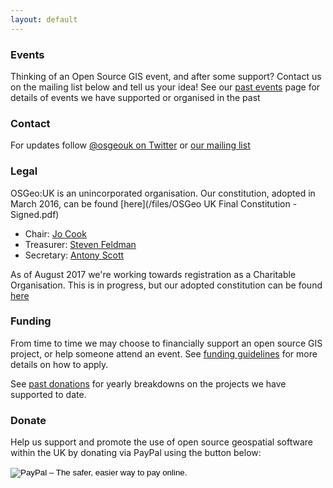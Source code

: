 ```yaml
---
layout: default
---
```


### Events

Thinking of an Open Source GIS event, and after some support? Contact us on the mailing list below and tell us your idea! See our [past events](pastevents.html) page for details of events we have supported or organised in the past

### Contact

For updates follow [@osgeouk on Twitter](https://twitter.com/osgeouk) or [our mailing list](https://lists.osgeo.org/mailman/listinfo/uk)

### Legal

OSGeo:UK is an unincorporated organisation. Our constitution, adopted in March 2016, can be found [here](/files/OSGeo UK Final Constitution - Signed.pdf)

* Chair: [Jo Cook](https://twitter.com/archaeogeek)
* Treasurer: [Steven Feldman](https://twitter.com/StevenFeldman)
* Secretary: [Antony Scott](https://twitter.com/antscott)

As of August 2017 we're working towards registration as a Charitable Organisation. This is in progress, but our adopted constitution can be found [here](/files/OSGeoUK_Final_Charity_Constitution.html)

### Funding

From time to time we may choose to financially support an open source GIS project, or help someone attend an event. See [funding guidelines](fundingguidelines.html) for more details on how to apply.

See [past donations](pastdonations.html) for yearly breakdowns on the projects we have supported to date.

### Donate

Help us support and promote the use of open source geospatial software within the UK by donating via PayPal using the button below:

<form action="https://www.paypal.com/cgi-bin/webscr" method="post" target="_top">
<input type="hidden" name="cmd" value="_s-xclick">
<input type="hidden" name="hosted_button_id" value="42G7PKK5YV6NU">
<input type="image" src="https://www.paypalobjects.com/en_US/GB/i/btn/btn_donateCC_LG.gif" border="0" name="submit" alt="PayPal – The safer, easier way to pay online.">
<img alt="" border="0" src="https://www.paypalobjects.com/en_GB/i/scr/pixel.gif" width="1" height="1">
</form>





